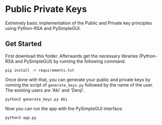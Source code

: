 # Public Private Keys
Extremely basic implementation of the Public and Private key principles using Python-RSA and PySimpleGUI.

## Get Started

First download this folder. Afterwards get the necessary libraries (Python-RSA and PySimpleGUI) by running the following command.
```
pip install -r requirements.txt
```

Once done with that, you can generate your public and private keys by running the script of `generate_keys.py` followed by the name of the user. The existing users are 'Aki' and 'Denji'.
```
python3 generate_keys.py Aki
```

Now you can run the app with the PySimpleGUI interface.
```python3
python3 app.py
```
